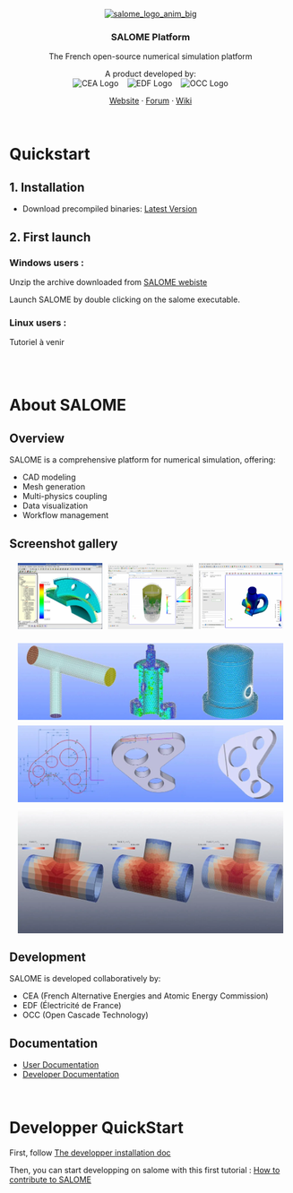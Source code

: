 <p align="center">
  <a href="https://github.com/SalomePlatform/SALOME">
    <img src="https://github.com/SalomePlatform/.github-private/assets/52162083/cfd584d8-cc36-4156-8252-112dc9aadc82" alt="salome_logo_anim_big">
  </a>
</p>

<h3 align="center">SALOME Platform</h3>
<p align="center">
    The French open-source numerical simulation platform
    <br />
    <p align="center">
        A product developed by:
        <br />
        <img height="40" src="https://github.com/SalomePlatform/.github-private/assets/52162083/f82b82a2-c27e-40ce-a439-34dd0430a3ee" alt="CEA Logo" />
        &nbsp;&nbsp;
        <img width="100" src="https://github.com/SalomePlatform/.github-private/assets/52162083/9edfe76e-a35b-4737-9b4c-85039c30ef79" alt="EDF Logo" />
        &nbsp;&nbsp;
        <img width="100" src="https://github.com/SalomePlatform/.github-private/assets/52162083/773f978a-a1ca-4490-9d50-da377c8168ff" alt="OCC Logo" />
    </p>
</p>

<p align="center">
    <a href="https://www.salome-platform.org/">Website</a>
    ·
    <a href="https://discourse.salome-platform.org/">Forum</a>
    ·
    <a href="https://github.com/SalomePlatform/.github/wiki">Wiki</a>
</p>

<br/>

# Quickstart

## 1. Installation
- Download precompiled binaries: [Latest Version](https://www.salome-platform.org/?page_id=2433)

## 2. First launch

### Windows users :

Unzip the archive downloaded from [SALOME webiste](https://www.salome-platform.org/?page_id=2433)

Launch SALOME by double clicking on the salome executable.

<!-- TODO ensure this is correct -->

### Linux users :

Tutoriel à venir

<br/>
<br/>

# About SALOME

## Overview
SALOME is a comprehensive platform for numerical simulation, offering:
- CAD modeling
- Mesh generation
- Multi-physics coupling
- Data visualization
- Workflow management

## Screenshot gallery

<div style="display: flex; flex-wrap: wrap; justify-content: center;">
  <img src="./gallery/sc1.jpg" style="max-width: 30%; margin: 5px;">
  <img src="./gallery/sc2.png" style="max-width: 30%; margin: 5px;">
  <img src="./gallery/sc3.png" style="max-width: 30%; margin: 5px;">
</div>
<div style="display: flex; flex-direction: column; justify-content: center; gap: 10px; margin-top : 20px; margin-left : 15px; margin-right: 15px">
  <img src="./gallery/b1.webp">
  <img src="./gallery/b2.webp">
  <img src="./gallery/b3.webp">
</div>

## Development
SALOME is developed collaboratively by:
- CEA (French Alternative Energies and Atomic Energy Commission)
- EDF (Électricité de France)
- OCC (Open Cascade Technology)

## Documentation
- [User Documentation](https://docs.salome-platform.org/latest/main/gui.html)
- [Developer Documentation](https://docs.salome-platform.org/latest/main/tui.html)

<br/>

# Developper QuickStart

First, follow [The developper installation doc
](https://github.com/SalomePlatform/.github/wiki/SAT)

Then, you can start developping on salome with this first tutorial : [How to contribute to SALOME]()